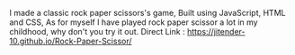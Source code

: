 I made a classic rock paper scissors's game, Built using JavaScript, HTML and CSS, As for myself I have played rock paper scissor a lot in my childhood, why don't you try it out.
Direct Link : https://jitender-10.github.io/Rock-Paper-Scissor/
